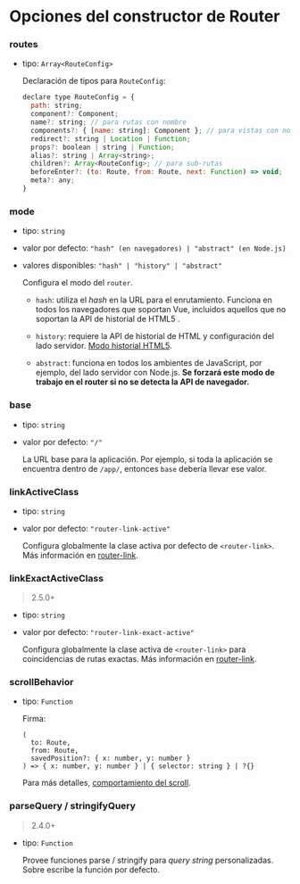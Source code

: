 # Opciones del constructor de Router

### routes

- tipo: `Array<RouteConfig>`

  Declaración de tipos para `RouteConfig`:

  ``` js
  declare type RouteConfig = {
    path: string;
    component?: Component;
    name?: string; // para rutas con nombre
    components?: { [name: string]: Component }; // para vistas con nombre
    redirect?: string | Location | Function;
    props?: boolean | string | Function;
    alias?: string | Array<string>;
    children?: Array<RouteConfig>; // para sub-rutas
    beforeEnter?: (to: Route, from: Route, next: Function) => void;
    meta?: any;
  }
  ```

### mode

- tipo: `string`

- valor por defecto: `"hash" (en navegadores) | "abstract" (en Node.js)`

- valores disponibles: `"hash" | "history" | "abstract"`

  Configura el modo del `router`.

  - `hash`: utiliza el _hash_ en la URL para el enrutamiento. Funciona en todos los navegadores que soportan Vue, incluidos aquellos que no soportan la API de historial de HTML5 .

  - `history`: requiere la API de historial de HTML y configuración del lado servidor. [Modo historial HTML5](../essentials/history-mode.md).

  - `abstract`: funciona en todos los ambientes de JavaScript, por ejemplo, del lado servidor con Node.js. **Se forzará este modo de trabajo en el router si no se detecta la API de navegador.**

### base

- tipo: `string`

- valor por defecto: `"/"`

  La URL base para la aplicación. Por ejemplo, si toda la aplicación se encuentra dentro de `/app/`, entonces `base` debería llevar ese valor.

### linkActiveClass

- tipo: `string`

- valor por defecto: `"router-link-active"`

  Configura globalmente la clase activa por defecto de `<router-link>`. Más información en [router-link](router-link.md).

### linkExactActiveClass

> 2.5.0+

- tipo: `string`

- valor por defecto: `"router-link-exact-active"`

  Configura globalmente la clase activa de `<router-link>` para coincidencias de rutas exactas. Más información en [router-link](router-link.md).

### scrollBehavior

- tipo: `Function`

  Firma:

  ```
  (
    to: Route,
    from: Route,
    savedPosition?: { x: number, y: number }
  ) => { x: number, y: number } | { selector: string } | ?{}
  ```

  Para más detalles, [comportamiento del scroll](../advanced/scroll-behavior.md).

### parseQuery / stringifyQuery

> 2.4.0+

- tipo: `Function`

  Provee funciones parse / stringify para _query string_ personalizadas. Sobre escribe la función por defecto.
